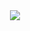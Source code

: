 <div align="center">
  <img src="https://media.giphy.com/media/GeimqsH0TLDt4tScGw/giphy.gif" style="max-width: 120%; height: auto;"/>
  <p></p>
</div>
